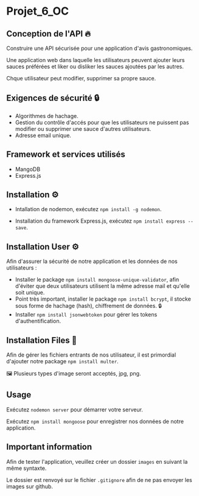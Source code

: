 # Projet_6_OC

## Conception de l'API 🔥

Construire une API sécurisée pour une application d'avis gastronomiques.

Une application web dans laquelle les utilisateurs peuvent ajouter
leurs sauces préférées et liker ou disliker les sauces ajoutées par les autres.

Chque utilisateur peut modifier, supprimer sa propre sauce.

## Exigences de sécurité 🔒

- Algorithmes de hachage.
- Gestion du contrôle d'accés pour que les utilisateurs ne puissent pas modifier ou supprimer une sauce d'autres utilisateurs.
- Adresse email unique.

## Framework et services utilisés

- MangoDB
- Express.js

## Installation ⚙️

- Intallation de nodemon, exécutez `npm install -g nodemon`.

- Installation du framework Express.js, exécutez `npm install express --save`.

## Installation User ⚙️

Afin d'assurer la sécurité de notre application et les données de nos utilisateurs :

- Installer le package `npm install mongoose-unique-validator`, afin d'éviter que deux utilisateurs utilisent la même adresse mail et qu'elle soit unique.
- Point très important, installer le package `npm install bcrypt`, il stocke sous forme de hachage (hash), chiffrement de données. 🔒
- Installer `npm install jsonwebtoken` pour gérer les tokens d'authentification.

## Installation Files 📂

Afin de gérer les fichiers entrants de nos utilisateur, il est primordial d'ajouter notre package
`npm install multer`.

🖼️ Plusieurs types d'image seront acceptés, jpg, png.

## Usage

Exécutez `nodemon server` pour démarrer votre serveur.

Exécutez `npm install mongoose` pour enregistrer nos données de notre application.

## Important information

Afin de tester l'application, veuillez créer un dossier `images` en suivant la même syntaxte.

Le dossier est renvoyé sur le fichier `.gitignore` afin de ne pas envoyer les images sur github.
